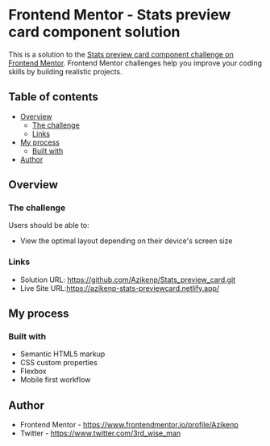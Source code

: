 # Frontend Mentor - Stats preview card component solution

This is a solution to the [Stats preview card component challenge on Frontend Mentor](https://www.frontendmentor.io/challenges/stats-preview-card-component-8JqbgoU62). Frontend Mentor challenges help you improve your coding skills by building realistic projects. 

## Table of contents

- [Overview](#overview)
  - [The challenge](#the-challenge)
  - [Links](#links)
- [My process](#my-process)
  - [Built with](#built-with)
- [Author](#author)


## Overview

### The challenge

Users should be able to:

- View the optimal layout depending on their device's screen size

### Links

- Solution URL: https://github.com/Azikenp/Stats_preview_card.git
- Live Site URL:https://azikenp-stats-previewcard.netlify.app/
## My process

### Built with

- Semantic HTML5 markup
- CSS custom properties
- Flexbox
- Mobile first workflow


## Author

- Frontend Mentor - https://www.frontendmentor.io/profile/Azikenp
- Twitter - https://www.twitter.com/3rd_wise_man
